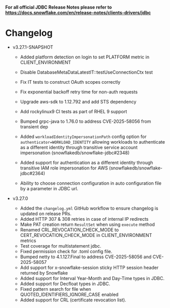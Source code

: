 #### For all official JDBC Release Notes please refer to https://docs.snowflake.com/en/release-notes/clients-drivers/jdbc

# Changelog
- v3.27.1-SNAPSHOT
    - Added platform detection on login to set PLATFORM metric in CLIENT_ENVIRONMENT
    - Disable DatabaseMetaDataLatestIT::testUseConnectionCtx test
    - Fix IT tests to construct OAuth scopes correctly
    - Fix exponential backoff retry time for non-auth requests
    - Upgrade aws-sdk to 1.12.792 and add STS dependency
    - Add rockylinux9 CI tests as part of RHEL 9 support
    - Bumped grpc-java to 1.76.0 to address CVE-2025-58056 from transient dep
    - Added `workloadIdentityImpersonationPath` config option for `authenticator=WORKLOAD_IDENTITY` allowing workloads to authenticate as a different identity through transitive service account impersonation (snowflakedb/snowflake-jdbc#2348)
    - Added support for authentication as a different identity through transitive IAM role impersonation for AWS (snowflakedb/snowflake-jdbc#2364)
  
    - Ability to choose connection configuration in auto configuration file by a parameter in JDBC url.
  
- v3.27.0
    - Added the `changelog.yml` GitHub workflow to ensure changelog is updated on release PRs.
    - Added HTTP 307 & 308 retries in case of internal IP redirects
    - Make PAT creation return `ResultSet` when using `execute` method
    - Renamed CRL_REVOCATION_CHECK_MODE to CERT_REVOCATION_CHECK_MODE in CLIENT_ENVIRONMENT metrics
    - Test coverage for multistatement jdbc.
    - Fixed permission check for .toml config file.
    - Bumped netty to 4.1.127.Final to address CVE-2025-58056 and  CVE-2025-58057
    - Add support for x-snowflake-session sticky HTTP session header returned by Snowflake
    - Added support for Interval Year-Month and Day-Time types in JDBC.
    - Added support for Decfloat types in JDBC.
    - Fixed pattern search for file when QUOTED_IDENTIFIERS_IGNORE_CASE enabled
    - Added support for CRL (certificate revocation list).